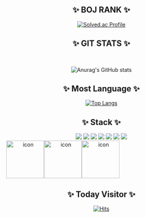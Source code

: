 <div align="center">
  
## ✨ BOJ RANK ✨

  
[![Solved.ac Profile](http://mazassumnida.wtf/api/v2/generate_badge?boj=kosw)](https://solved.ac/kosw/)



## ✨ GIT STATS ✨


<br />

![Anurag's GitHub stats](https://github-readme-stats.vercel.app/api?username=Kosw&show_icons=true&theme=tokyonight)
  
## ✨ Most Language ✨
  
[![Top Langs](https://github-readme-stats.vercel.app/api/top-langs/?username=Kosw&layout=compact)](https://github.com/Kosw/github-readme-stats)


  
## ✨ Stack ✨

<div>
  
<img src="https://img.shields.io/badge/C-A8B9CC?style=flat-square&logo=c&logoColor=white"/>
<img src="https://img.shields.io/badge/Java-F7DF1E?style=flat-square"/>
<img src="https://img.shields.io/badge/Python-3776AB?style=flat-square&logo=python&logoColor=white"/>
<img src="https://img.shields.io/badge/HTML-E34F26?style=flat-square&logo=HTML5&logoColor=white"/>
<img src="https://img.shields.io/badge/CSS3-F68212?style=flat-square&logo=CSS3&logoColor=white"/>
<img src="https://img.shields.io/badge/JavaScript-F7DF1E?style=flat-square&logo=JavaScript&logoColor=white"/>
<img src="https://img.shields.io/badge/React%20Native-61DAFB?style=flat-square&logo=React&logoColor=white"/>
<br/>
</div>

<div style="display: flex; align-items: flex-start;"><img src="https://techstack-generator.vercel.app/github-icon.svg" alt="icon" width="100" height="100" /><img src="https://techstack-generator.vercel.app/python-icon.svg" alt="icon" width="100" height="100" /><img src="https://techstack-generator.vercel.app/java-icon.svg" alt="icon" width="100" height="100" /></div>


  
## ✨ Today Visitor ✨
  
[![Hits](https://hits.seeyoufarm.com/api/count/incr/badge.svg?url=https%3A%2F%2Fgithub.com%2FKosw&count_bg=%2313678A&title_bg=%23012030&icon=github.svg&icon_color=%23E7E7E7&title=viewer&edge_flat=true)](https://github.com/Kosw)
  
</div>
